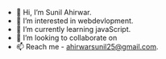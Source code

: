 - 👋 Hi, I’m Sunil Ahirwar.
- 👀 I’m interested in webdevlopment.
- 🌱 I’m currently learning javaScript.
- 💞️ I’m looking to collaborate on 
- 📫 Reach me - ahirwarsunil25@gmail.com.

<!---
Ahirwarsunil/Ahirwarsunil is a ✨ special ✨ repository because its `README.md` (this file) appears on your GitHub profile.
You can click the Preview link to take a look at your changes.
--->
